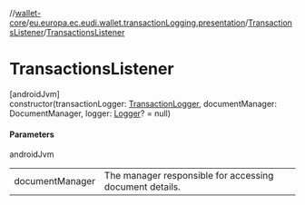 //[wallet-core](../../../index.md)/[eu.europa.ec.eudi.wallet.transactionLogging.presentation](../index.md)/[TransactionsListener](index.md)/[TransactionsListener](-transactions-listener.md)

# TransactionsListener

[androidJvm]\
constructor(transactionLogger: [TransactionLogger](../../eu.europa.ec.eudi.wallet.transactionLogging/-transaction-logger/index.md), documentManager: DocumentManager, logger: [Logger](../../eu.europa.ec.eudi.wallet.logging/-logger/index.md)? = null)

#### Parameters

androidJvm

| | |
|---|---|
| documentManager | The manager responsible for accessing document details. |

